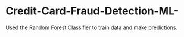 # Credit-Card-Fraud-Detection-ML-
Used the Random Forest Classifier to train data and make predictions.
